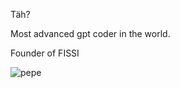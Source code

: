 Täh? 

Most advanced gpt coder in the world.

Founder of FISSI

![pepe](https://github.com/user-attachments/assets/78cdb99a-a6b3-4b09-b370-16af77daee38)

<!---
Kom1stus/Kom1stus is a ✨ special ✨ repository because its `README.md` (this file) appears on your GitHub profile.
You can click the Preview link to take a look at your changes.
--->

